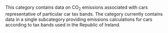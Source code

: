 This category contains data on CO<sub>2</sub> emissions associated with cars
representative of particular car tax bands. The category currently
contains data in a single subcategory providing emissions calculations
for cars according to tax bands used in the Republic of Ireland.
